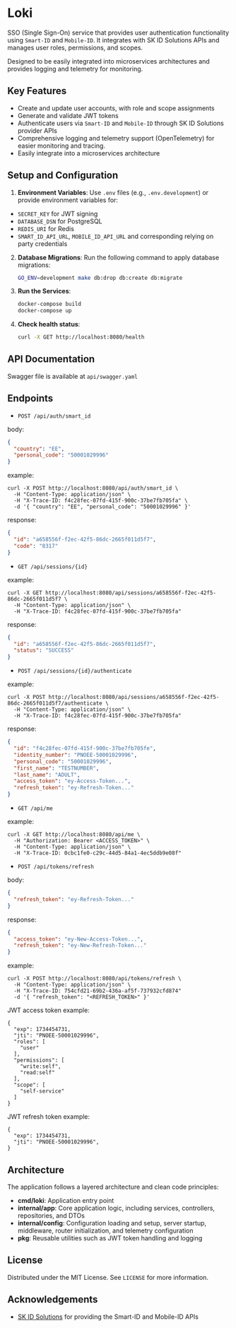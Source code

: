 # Loki

SSO (Single Sign-On) service that provides user authentication functionality using `Smart-ID` and `Mobile-ID`.
It integrates with SK ID Solutions APIs and manages user roles, permissions, and scopes.

Designed to be easily integrated into microservices architectures and provides logging and telemetry for monitoring.

## Key Features

- Create and update user accounts, with role and scope assignments
- Generate and validate JWT tokens
- Authenticate users via `Smart-ID` and `Mobile-ID` through SK ID Solutions provider APIs
- Comprehensive logging and telemetry support (OpenTelemetry) for easier monitoring and tracing.
- Easily integrate into a microservices architecture

## Setup and Configuration

1. **Environment Variables**: Use `.env` files (e.g., `.env.development`) or provide environment variables for:
  - `SECRET_KEY` for JWT signing
  - `DATABASE_DSN` for PostgreSQL
  - `REDIS_URI` for Redis
  - `SMART_ID_API_URL`, `MOBILE_ID_API_URL` and corresponding relying on party credentials

2. **Database Migrations**: Run the following command to apply database migrations:
   ```sh
   GO_ENV=development make db:drop db:create db:migrate
   ```

3. **Run the Services**:
   ```sh
   docker-compose build
   docker-compose up
   ```

4. **Check health status**:
   ```sh
   curl -X GET http://localhost:8080/health
   ```

## API Documentation

Swagger file is available at `api/swagger.yaml`

## Endpoints

* `POST /api/auth/smart_id`

body:
```json
{
  "country": "EE",
  "personal_code": "50001029996"
}
```

example:
```
curl -X POST http://localhost:8080/api/auth/smart_id \
  -H "Content-Type: application/json" \
  -H "X-Trace-ID: f4c28fec-07fd-415f-900c-37be7fb705fa" \
  -d '{ "country": "EE", "personal_code": "50001029996" }'
```

response:
```json
{
  "id": "a658556f-f2ec-42f5-86dc-2665f011d5f7",
  "code": "8317"
}
```

* `GET /api/sessions/{id}`

example:
```
curl -X GET http://localhost:8080/api/sessions/a658556f-f2ec-42f5-86dc-2665f011d5f7 \
  -H "Content-Type: application/json" \
  -H "X-Trace-ID: f4c28fec-07fd-415f-900c-37be7fb705fa"
```

response:
```json
{
  "id": "a658556f-f2ec-42f5-86dc-2665f011d5f7",
  "status": "SUCCESS"
}
```

* `POST /api/sessions/{id}/authenticate`

example:
```
curl -X POST http://localhost:8080/api/sessions/a658556f-f2ec-42f5-86dc-2665f011d5f7/authenticate \
  -H "Content-Type: application/json" \
  -H "X-Trace-ID: f4c28fec-07fd-415f-900c-37be7fb705fa"
```

response:
```json
{
  "id": "f4c28fec-07fd-415f-900c-37be7fb705fe",
  "identity_number": "PNOEE-50001029996",
  "personal_code": "50001029996",
  "first_name": "TESTNUMBER",
  "last_name": "ADULT",
  "access_token": "ey-Access-Token...",
  "refresh_token": "ey-Refresh-Token..."
}
```

* `GET /api/me`

example:
```
curl -X GET http://localhost:8080/api/me \
  -H "Authorization: Bearer <ACCESS_TOKEN>" \
  -H "Content-Type: application/json" \
  -H "X-Trace-ID: 0cbc1fe0-c29c-44d5-84a1-4ec5ddb9e08f"
```

* `POST /api/tokens/refresh`

body:
```json
{
  "refresh_token": "ey-Refresh-Token..."
}
```

response:
```json
{
  "access_token": "ey-New-Access-Token...",
  "refresh_token": "ey-New-Refresh-Token..."
}
```

example:
```
curl -X POST http://localhost:8080/api/tokens/refresh \
  -H "Content-Type: application/json" \
  -H "X-Trace-ID: 754cfd21-69b2-436a-af5f-737932cfd874"
  -d '{ "refresh_token": "<REFRESH_TOKEN>" }'
```

JWT access token example:
```
{
  "exp": 1734454731,
  "jti": "PNOEE-50001029996",
  "roles": [
    "user"
  ],
  "permissions": [
    "write:self",
    "read:self"
  ],
  "scope": [
    "self-service"
  ]
}
```

JWT refresh token example:
```
{
  "exp": 1734454731,
  "jti": "PNOEE-50001029996",
}
```

## Architecture

The application follows a layered architecture and clean code principles:

- **cmd/loki**: Application entry point
- **internal/app**: Core application logic, including services, controllers, repositories, and DTOs
- **internal/config**: Configuration loading and setup, server startup, middleware, router initialization, and telemetry configuration
- **pkg**: Reusable utilities such as JWT token handling and logging

## License

Distributed under the MIT License. See `LICENSE` for more information.

## Acknowledgements

- [SK ID Solutions](https://www.skidsolutions.eu/) for providing the Smart-ID and Mobile-ID APIs
